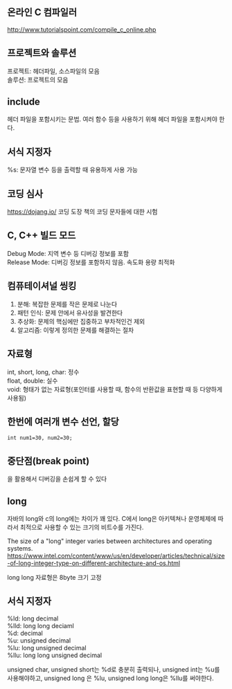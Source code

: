 
## 온라인 C 컴파일러
http://www.tutorialspoint.com/compile_c_online.php

## 프로젝트와 솔루션
프로젝트: 헤더파일, 소스파일의 모음  
솔루션: 프로젝트의 모음

## include
헤더 파일을 포함시키는 문법. 여러 함수 등을 사용하기 위해 헤더 파일을 포함시켜야 한다.

## 서식 지정자
%s: 문자열 변수 등을 출력할 때 유용하게 사용 가능

## 코딩 심사
https://dojang.io/
코딩 도장 책의 코딩 문자들에 대한 시험

## C, C++ 빌드 모드
Debug Mode: 지역 변수 등 디버깅 정보를 포함  
Release Mode: 디버깅 정보를 포함하지 않음. 속도화 용량 최적화

## 컴퓨테이셔널 씽킹
1. 분해: 복잡한 문제를 작은 문제로 나눈다
2. 패턴 인식: 문제 안에서 유사성을 발견한다
3. 추상화: 문제의 핵심에만 집중하고 부차적인건 제외
4. 알고리즘: 이렇게 정의한 문제를 해결하는 절차

## 자료형
int, short, long, char: 정수  
float, double: 실수  
void: 형태가 없는 자료형(포인터를 사용할 때, 함수의 반환값을 표현할 때 등 다양하게 사용됨)

## 한번에 여러개 변수 선언, 할당
```
int num1=30, num2=30;
```
## 중단점(break point)
을 활용해서 디버깅을 손쉽게 할 수 있다

## long
자바의 long와 c의 long에는 차이가 꽤 있다. C에서 long은 아키텍쳐나 운영체제에 따라서 최적으로 사용할 수 있는 크기의 비트수를 가진다.

The size of a "long" integer varies between architectures and operating systems.  
https://www.intel.com/content/www/us/en/developer/articles/technical/size-of-long-integer-type-on-different-architecture-and-os.html

long long 자료형은 8byte 크기 고정

## 서식 지정자
%ld: long decimal  
%lld: long long deciaml  
%d: decimal  
%u: unsigned decimal  
%lu: long unsigned decimal  
%llu: long long unsigned decimal  

unsigned char, unsigned short는 %d로 충분히 출력되나, unsigned int는 %u를 사용해야하고, unsigned long 은 %lu, unsigned long long은 %llu를 써야한다.
